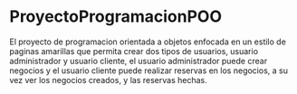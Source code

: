 # ProyectoProgramacionPOO
El proyecto de programacion orientada a objetos enfocada en un estilo de paginas amarillas que permita crear dos tipos de usuarios, usuario administrador y usuario cliente, el usuario administrador puede crear negocios y 
el usuario cliente puede realizar reservas en los negocios, a su vez ver los negocios creados, y las reservas hechas.
